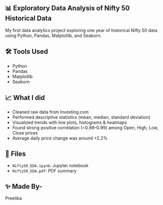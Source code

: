 ## 📊 Exploratory Data Analysis of Nifty 50 Historical Data

My first data analytics project exploring one year of historical Nifty 50 data using Python, Pandas, Matplotlib, and Seaborn.

## 🛠 Tools Used
- Python
- Pandas
- Matplotlib
- Seaborn

## 📈 What I did
- Cleaned raw data from Investing.com
- Performed descriptive statistics (mean, median, standard deviation)
- Visualized trends with line plots, histograms & heatmaps
- Found strong positive correlation (~0.98–0.99) among Open, High, Low, Close prices
- Average daily price change was around +2.2%

## 📂 Files
- `Nifty50_EDA.ipynb`: Jupyter notebook
- `Nifty50_EDA.pdf`: PDF summary

## ✨ Made By-
Preetika

